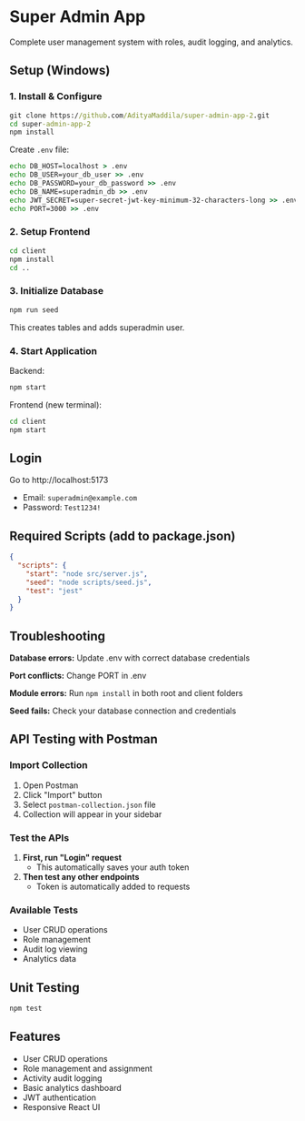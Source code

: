 # Super Admin App

Complete user management system with roles, audit logging, and analytics.

## Setup (Windows)

### 1. Install & Configure

```cmd
git clone https://github.com/AdityaMaddila/super-admin-app-2.git
cd super-admin-app-2
npm install
```

Create `.env` file:
```cmd
echo DB_HOST=localhost > .env
echo DB_USER=your_db_user >> .env
echo DB_PASSWORD=your_db_password >> .env
echo DB_NAME=superadmin_db >> .env
echo JWT_SECRET=super-secret-jwt-key-minimum-32-characters-long >> .env
echo PORT=3000 >> .env
```

### 2. Setup Frontend

```cmd
cd client
npm install
cd ..
```

### 3. Initialize Database

```cmd
npm run seed
```

This creates tables and adds superadmin user.

### 4. Start Application

Backend:
```cmd
npm start
```

Frontend (new terminal):
```cmd
cd client
npm start
```

## Login

Go to http://localhost:5173

- Email: `superadmin@example.com`
- Password: `Test1234!`

## Required Scripts (add to package.json)

```json
{
  "scripts": {
    "start": "node src/server.js",
    "seed": "node scripts/seed.js",
    "test": "jest"
  }
}
```

## Troubleshooting

**Database errors:** Update .env with correct database credentials

**Port conflicts:** Change PORT in .env

**Module errors:** Run `npm install` in both root and client folders

**Seed fails:** Check your database connection and credentials

## API Testing with Postman

### Import Collection
1. Open Postman
2. Click "Import" button
3. Select `postman-collection.json` file
4. Collection will appear in your sidebar

### Test the APIs
1. **First, run "Login" request**
   - This automatically saves your auth token
2. **Then test any other endpoints**
   - Token is automatically added to requests

### Available Tests
- User CRUD operations
- Role management
- Audit log viewing
- Analytics data

## Unit Testing

```cmd
npm test
```

## Features

- User CRUD operations
- Role management and assignment
- Activity audit logging
- Basic analytics dashboard
- JWT authentication
- Responsive React UI
